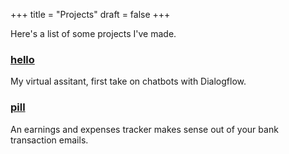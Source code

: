 +++
title = "Projects"
draft = false
+++

Here's a list of some projects I've made.

### [hello](https://pariola.github.io/hello/)

My virtual assitant, first take on chatbots with Dialogflow.

### [pill](https://pill-app.herokuapp.com/)

An earnings and expenses tracker makes sense out of your bank transaction emails.